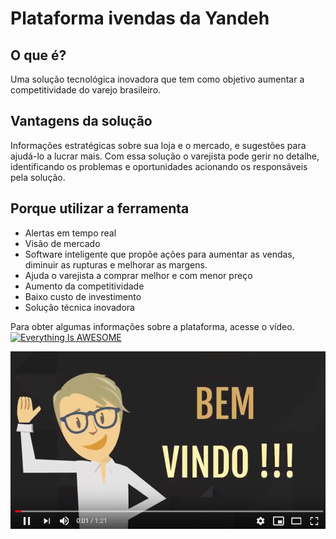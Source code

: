 # Plataforma ivendas da Yandeh

## O que é?
Uma solução tecnológica inovadora que tem como objetivo aumentar a competitividade do varejo brasileiro.

## Vantagens da solução
Informações estratégicas sobre sua loja e o mercado, e sugestões para ajudá-lo a lucrar mais. Com essa solução o varejista pode gerir no detalhe, identificando os problemas e oportunidades acionando os responsáveis pela solução.

## Porque utilizar a ferramenta
* Alertas em tempo real
* Visão de mercado
* Software inteligente que propõe ações para aumentar as vendas, diminuir as rupturas e melhorar as margens.
* Ajuda o varejista a comprar melhor e com menor preço
* Aumento da competitividade
* Baixo custo de investimento
* Solução técnica inovadora

Para obter algumas informações sobre a plataforma, acesse o vídeo.
[![Everything Is AWESOME](http://i.imgur.com/Ot5DWAW.png)](https://www.youtube.com/watch?v=0bBq_EpG8g0 "Everything Is AWESOME")

[![Everything Is AWESOME](https://github.com/mariayandeh/wikiyandeh/blob/master/img-video.png)](https://www.youtube.com/watch?v=0bBq_EpG8g0 "Everything Is AWESOME")


<!--stackedit_data:
eyJoaXN0b3J5IjpbLTEzNTkzMjU1OF19
-->